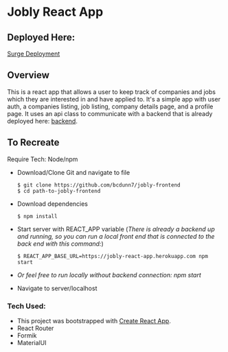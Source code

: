 # Jobly React App

## Deployed Here:
[Surge Deployment](https://jobly-react-app.surge.sh/)

## Overview

This is a react app that allows a user to keep track of companies and jobs which they are interested in and have applied to. It's a simple app with user auth, a companies listing, job listing, company details page, and a profile page. It uses an api class to communicate with a backend that is already deployed here: [backend](https://jobly-react-app.herokuapp.com/).

## To Recreate
Require Tech: Node/npm

* Download/Clone Git and navigate to file

    ``` 
    $ git clone https://github.com/bcdunn7/jobly-frontend
    $ cd path-to-jobly-frontend
    ```

* Download dependencies

    ```
    $ npm install
    ```

* Start server with REACT_APP variable (_There is already a backend up and running, so you can run a local front end that is connected to the back end with this command:_)

    ```
    $ REACT_APP_BASE_URL=https://jobly-react-app.herokuapp.com npm start
    ```

* _Or feel free to run locally without backend connection: npm start_
* Navigate to server/localhost

### **Tech Used:**
- This project was bootstrapped with [Create React App](https://github.com/facebook/create-react-app). 
- React Router 
- Formik 
- MaterialUI 